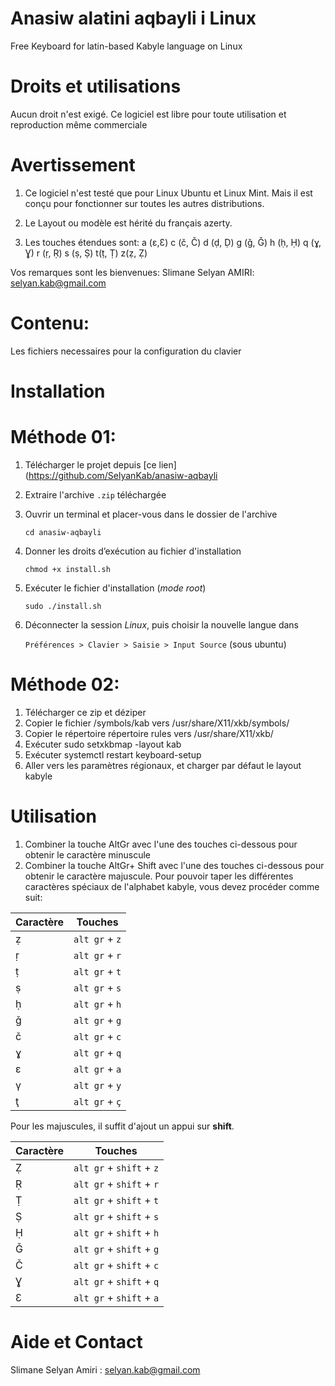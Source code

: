 # Anasiw alatini aqbayli i Linux
Free Keyboard for latin-based Kabyle language on Linux

# Droits et utilisations
Aucun droit n'est exigé. Ce logiciel est libre pour toute utilisation et reproduction même commerciale

# Avertissement
1. Ce logiciel n'est testé que pour Linux Ubuntu et Linux Mint. Mais il est conçu pour fonctionner sur toutes les autres distributions.

2. Le Layout ou modèle est hérité du français azerty.
3. Les touches étendues sont: a (ɛ,Ɛ) c (č, Č) d (ḍ, Ḍ) g (ǧ, Ǧ) h (ḥ, Ḥ) q (ɣ, Ɣ) r (ṛ, Ṛ) s (ṣ, Ṣ) t(ṭ, Ṭ) z(ẓ, Ẓ) 

Vos remarques sont les bienvenues:
Slimane Selyan AMIRI:
selyan.kab@gmail.com

Contenu:
========
Les fichiers necessaires pour la configuration du clavier

Installation
============

# Méthode 01:

1. Télécharger le projet depuis [ce lien](https://github.com/SelyanKab/anasiw-aqbayli
2. Extraire l'archive `.zip` téléchargée
3. Ouvrir un terminal et placer-vous dans le dossier de l'archive

	`cd anasiw-aqbayli`

4. Donner les droits d’exécution au fichier d'installation
	
	`chmod +x install.sh`

5. Exécuter le fichier d'installation (*mode root*)

	`sudo ./install.sh`

6. Déconnecter la session *Linux*, puis choisir la nouvelle langue dans

	`Préférences > Clavier > Saisie > Input Source` (sous ubuntu)	 	
	
# Méthode 02:

1. Télécharger ce zip et déziper
2. Copier le fichier /symbols/kab vers /usr/share/X11/xkb/symbols/
3. Copier le répertoire répertoire rules vers /usr/share/X11/xkb/
4. Exécuter sudo setxkbmap -layout kab
5. Exécuter  systemctl restart keyboard-setup
6. Aller vers les paramètres régionaux, et charger par défaut le layout kabyle

# Utilisation
1. Combiner la touche AltGr avec l'une des touches ci-dessous pour obtenir le caractère minuscule
2. Combiner la touche AltGr+ Shift avec l'une des touches ci-dessous pour obtenir le caractère majuscule.
Pour pouvoir taper les différentes caractères spéciaux de l'alphabet kabyle, vous devez procéder comme suit:

| Caractère | Touches        |
|-----------| ---------------|
| ẓ         | `alt gr` + `z` |
| ṛ         | `alt gr` + `r` |
| ṭ         | `alt gr` + `t` |
| ṣ         | `alt gr` + `s` |
| ḥ         | `alt gr` + `h` |
| ǧ         | `alt gr` + `g` |
| č         | `alt gr` + `c` |
| ɣ         | `alt gr` + `q` |
| ε         | `alt gr` + `a` |
| γ         | `alt gr` + `y` |
| ţ         | `alt gr` + `ç` |

Pour les majuscules, il suffit d'ajout un appui sur **shift**.

| Caractère | Touches                  |
|-----------| -------------------------|
| Ẓ         | `alt gr` + `shift` + `z` |
| Ṛ         | `alt gr` + `shift` + `r` |
| Ṭ         | `alt gr` + `shift` + `t` |
| Ṣ         | `alt gr` + `shift` + `s` |
| Ḥ         | `alt gr` + `shift` + `h` |
| Ǧ         | `alt gr` + `shift` + `g` |
| Č         | `alt gr` + `shift` + `c` |
| Ɣ         | `alt gr` + `shift` + `q` |
| Ɛ         | `alt gr` + `shift` + `a` |



Aide et Contact
===============

Slimane Selyan Amiri : selyan.kab@gmail.com
